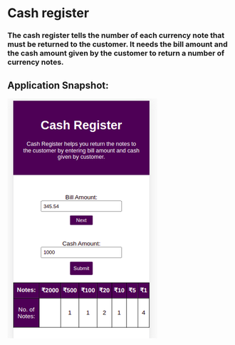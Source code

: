 # Cash register

### The cash register tells the number of each currency note that must be returned to the customer. It needs the bill amount and the cash amount given by the customer to return a number of currency notes.

## Application Snapshot:

![Alt text](project_snapshot.png?raw=true "Optional Title")
